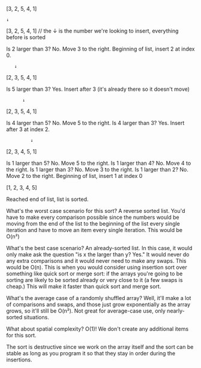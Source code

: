 [3, 2, 5, 4, 1]

    ↓
[3, 2, 5, 4, 1] // the ↓ is the number we're looking to insert, everything before is sorted

Is 2 larger than 3? No. Move 3 to the right.
Beginning of list, insert 2 at index 0.

       ↓
[2, 3, 5, 4, 1]

Is 5 larger than 3? Yes.
Insert after 3 (it's already there so it doesn't move)

          ↓
[2, 3, 5, 4, 1]

Is 4 larger than 5? No. Move 5 to the right.
Is 4 larger than 3? Yes.
Insert after 3 at index 2.

             ↓
[2, 3, 4, 5, 1]

Is 1 larger than 5? No. Move 5 to the right.
Is 1 larger than 4? No. Move 4 to the right.
Is 1 larger than 3? No. Move 3 to the right.
Is 1 larger than 2? No. Move 2 to the right.
Beginning of list, insert 1 at index 0

[1, 2, 3, 4, 5]

Reached end of list, list is sorted.

What's the worst case scenario for this sort? A reverse sorted list. You'd have to make every comparison possible since the numbers would be moving from the end of the list to the beginning of the list every single iteration and have to move an item every single iteration. This would be O(n²)

What's the best case scenario? An already-sorted list. In this case, it would only make ask the question "is x the larger than y? Yes." It would never do any extra comparisons and it would never need to make any swaps. This would be O(n). This is when you would consider using insertion sort over something like quick sort or merge sort: if the arrays you're going to be sorting are likely to be sorted already or very close to it (a few swaps is cheap.) This will make it faster than quick sort and merge sort.

What's the average case of a randomly shuffled array? Well, it'll make a lot of comparisons and swaps, and those just grow exponentially as the array grows, so it'll still be O(n²). Not great for average-case use, only nearly-sorted situations.

What about spatial complexity? O(1)! We don't create any additional items for this sort.

The sort is destructive since we work on the array itself and the sort can be stable as long as you program it so that they stay in order during the insertions.
